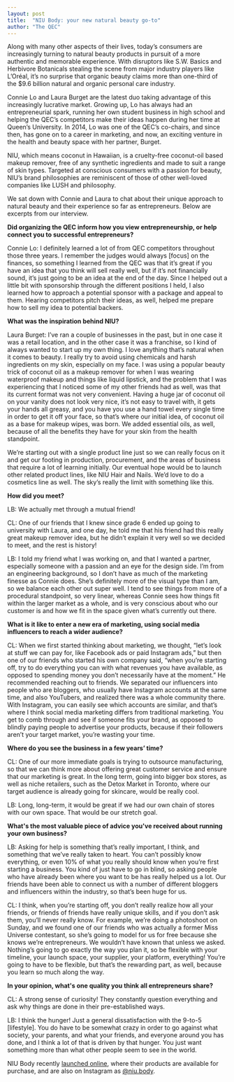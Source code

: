 ```yaml
---
layout: post
title:  "NIU Body: your new natural beauty go-to"
author: "The QEC"
---
```


Along with many other aspects of their lives, today’s consumers are increasingly turning to natural beauty products in pursuit of a more authentic and memorable experience. With disruptors like S.W. Basics and Herbivore Botanicals stealing the scene from major industry players like L’Oréal, it’s no surprise that organic beauty claims more than one-third of the $9.6 billion natural and organic personal care industry.

Connie Lo and Laura Burget are the latest duo taking advantage of this increasingly lucrative market. Growing up, Lo has always had an entrepreneurial spark, running her own student business in high school and helping the QEC’s competitors make their ideas happen during her time at Queen’s University. In 2014, Lo was one of the QEC’s co-chairs, and since then, has gone on to a career in marketing, and now, an exciting venture in the health and beauty space with her partner, Burget.

NIU, which means coconut in Hawaiian, is a cruelty-free coconut-oil based makeup remover, free of any synthetic ingredients and made to suit a range of skin types. Targeted at conscious consumers with a passion for beauty, NIU’s brand philosophies are reminiscent of those of other well-loved companies like LUSH and philosophy.

We sat down with Connie and Laura to chat about their unique approach to natural beauty and their experience so far as entrepreneurs. Below are excerpts from our interview.

**Did organizing the QEC inform how you view entrepreneurship, or help connect you to successful entrepreneurs?**  

Connie Lo: I definitely learned a lot of from QEC competitors throughout those three years. I remember the judges would always [focus] on the finances, so something I learned from the QEC was that it’s great if you have an idea that you think will sell really well, but if it’s not financially sound, it’s just going to be an idea at the end of the day. Since I helped out a little bit with sponsorship through the different positions I held, I also learned how to approach a potential sponsor with a package and appeal to them. Hearing competitors pitch their ideas, as well, helped me prepare how to sell my idea to potential backers.

**What was the inspiration behind NIU?**

Laura Burget: I’ve ran a couple of businesses in the past, but in one case it was a retail location, and in the other case it was a franchise, so I kind of always wanted to start up my own thing. I love anything that’s natural when it comes to beauty. I really try to avoid using chemicals and harsh ingredients on my skin, especially on my face. I was using a popular beauty trick of coconut oil as a makeup remover for when I was wearing waterproof makeup and things like liquid lipstick, and the problem that I was experiencing that I noticed some of my other friends had as well, was that its current format was not very convenient. Having a huge jar of coconut oil on your vanity does not look very nice, it’s not easy to travel with, it gets your hands all greasy, and you have you use a hand towel every single time in order to get it off your face, so that’s where our initial idea, of coconut oil as a base for makeup wipes, was born. We added essential oils, as well, because of all the benefits they have for your skin from the health standpoint.

We’re starting out with a single product line just so we can really focus on it and get our footing in production, procurement, and the areas of business that require a lot of learning initially. Our eventual hope would be to launch other related product lines, like NIU Hair and Nails. We’d love to do a cosmetics line as well. The sky’s really the limit with something like this.

**How did you meet?**

LB: We actually met through a mutual friend!

CL: One of our friends that I knew since grade 6 ended up going to university with Laura, and one day, he told me that his friend had this really great makeup remover idea, but he didn’t explain it very well so we decided to meet, and the rest is history!

LB: I told my friend what I was working on, and that I wanted a partner, especially someone with a passion and an eye for the design side. I’m from an engineering background, so I don’t have as much of the marketing finesse as Connie does. She’s definitely more of the visual type than I am, so we balance each other out super well. I tend to see things from more of a procedural standpoint, so very linear, whereas Connie sees how things fit within the larger market as a whole, and is very conscious about who our customer is and how we fit in the space given what’s currently out there.

**What is it like to enter a new era of marketing, using social media influencers to reach a wider audience?**

CL: When we first started thinking about marketing, we thought, “let’s look at stuff we can pay for, like Facebook ads or paid Instagram ads,” but then one of our friends who started his own company said, “when you’re starting off, try to do everything you can with what revenues you have available, as opposed to spending money you don’t necessarily have at the moment.” He recommended reaching out to friends. We separated our influencers into people who are bloggers, who usually have Instagram accounts at the same time, and also YouTubers, and realized there was a whole community there. With Instagram, you can easily see which accounts are similar, and that’s where I think social media marketing differs from traditional marketing. You get to comb through and see if someone fits your brand, as opposed to blindly paying people to advertise your products, because if their followers aren’t your target market, you’re wasting your time.

**Where do you see the business in a few years’ time?**

CL: One of our more immediate goals is trying to outsource manufacturing, so that we can think more about offering great customer service and ensure that our marketing is great. In the long term, going into bigger box stores, as well as niche retailers, such as the Detox Market in Toronto, where our target audience is already going for skincare, would be really cool.

LB: Long, long-term, it would be great if we had our own chain of stores with our own space. That would be our stretch goal.

**What's the most valuable piece of advice you've received about running your own business?**


LB: Asking for help is something that’s really important, I think, and something that we’ve really taken to heart. You can’t possibly know everything, or even 10% of what you really should know when you’re first starting a business. You kind of just have to go in blind, so asking people who have already been where you want to be has really helped us a lot. Our friends have been able to connect us with a number of different bloggers and influencers within the industry, so that’s been huge for us.

CL: I think, when you’re starting off, you don’t really realize how all your friends, or friends of friends have really unique skills, and if you don’t ask them, you’ll never really know. For example, we’re doing a photoshoot on Sunday, and we found one of our friends who was actually a former Miss Universe contestant, so she’s going to model for us for free because she knows we’re entrepreneurs. We wouldn’t have known that unless we asked. Nothing’s going to go exactly the way you plan it, so be flexible with your timeline, your launch space, your supplier, your platform, everything! You’re going to have to be flexible, but that’s the rewarding part, as well, because you learn so much along the way.

**In your opinion, what's one quality you think all entrepreneurs share?**


CL: A strong sense of curiosity! They constantly question everything and ask why things are done in their pre-established ways.  

LB: I think the hunger! Just a general dissatisfaction with the 9-to-5 [lifestyle]. You do have to be somewhat crazy in order to go against what society, your parents, and what your friends, and everyone around you has done, and I think a lot of that is driven by that hunger. You just want something more than what other people seem to see in the world.

NIU Body recently [launched online](https://www.niubody.com/), where their products are available for purchase, and are also on Instagram as [@niu.body](https://www.instagram.com/niu.body/).
